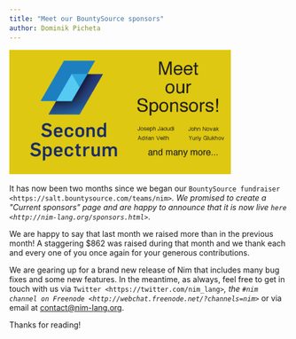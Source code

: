 ```yaml
---
title: "Meet our BountySource sponsors"
author: Dominik Picheta
---
```


<a href="../sponsors.html">
  <img src="../assets/bountysource/meet_sponsors.png" alt="Meet our BountySource sponsors!" width="400"/>
</a>

It has now been two months since we began our
`BountySource fundraiser <https://salt.bountysource.com/teams/nim>`_. We
promised to create a "Current sponsors" page and are happy to announce that
it is now live `here <http://nim-lang.org/sponsors.html>`_.

We are happy to say that last month we raised more than in the previous month!
A staggering $862 was raised during that month and we thank each and every one
of you once again for your generous contributions.

We are gearing up for a brand new release of Nim that includes many bug fixes
and some new features. In the meantime, as always, feel free to get in
touch with us via `Twitter <https://twitter.com/nim_lang>`_, the
`#nim channel on Freenode <http://webchat.freenode.net/?channels=nim>`_
or via email at contact@nim-lang.org.

Thanks for reading!
